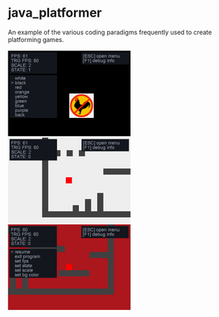 # java_platformer
An example of the various coding paradigms frequently used to create platforming games.
<br><br>
<img src="https://github.com/theskidster/java_platformer/blob/master/img_java_preview1.png" width="280px">
<img src="https://github.com/theskidster/java_platformer/blob/master/img_java_preview3.png" width="280px">
<img src="https://github.com/theskidster/java_platformer/blob/master/img_java_preview2.png" width="280px">
